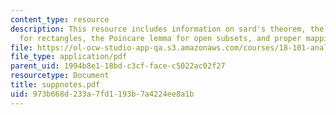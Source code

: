 ```yaml
---
content_type: resource
description: This resource includes information on sard's theorem, the poincare lemma
  for rectangles, the Poincare lemma for open subsets, and proper mappings.
file: https://ol-ocw-studio-app-qa.s3.amazonaws.com/courses/18-101-analysis-ii-fall-2005/973b668d233a7fd1193b7a4224ee8a1b_suppnotes.pdf
file_type: application/pdf
parent_uid: 1994b8e1-18bd-c3cf-face-c5022ac02f27
resourcetype: Document
title: suppnotes.pdf
uid: 973b668d-233a-7fd1-193b-7a4224ee8a1b
---
```

